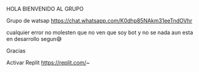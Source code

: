 HOLA BIENVENIDO AL GRUPO


Grupo de watsap https://chat.whatsapp.com/K0dhp85NAkm31eeTndOVhr


cualquier error no molesten que no ven que soy bot y no se nada aun esta en desarrollo segun😅

Gracias


Activar Replit
https://replit.com/~
